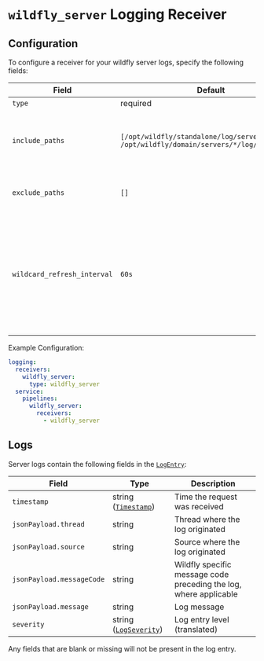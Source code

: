 # `wildfly_server` Logging Receiver

## Configuration

To configure a receiver for your wildfly server logs, specify the following fields:

| Field                 | Default                           | Description |
| ---                   | ---                               | ---         |
| `type`                | required                          | Must be `wildfly_server`. |
| `include_paths`       | `[/opt/wildfly/standalone/log/server.log, /opt/wildfly/domain/servers/*/log/server.log]` | A list of filesystem paths to read by tailing each file. A wild card (`*`) can be used in the paths; for example, `/var/log/wildfly*/*.log`.
| `exclude_paths`       | `[]`                              | A list of filesystem path patterns to exclude from the set matched by `include_paths`.
| `wildcard_refresh_interval` | `60s` | The interval at which wildcard file paths in include_paths are refreshed. Given as a time duration, for example 30s, 2m. This property might be useful under high logging throughputs where log files are rotated faster than the default interval. Must be a multiple of 1s.|

Example Configuration:

```yaml
logging:
  receivers:
    wildfly_server:
      type: wildfly_server
  service:
    pipelines:
      wildfly_server:
        receivers:
          - wildfly_server
```

## Logs

Server logs contain the following fields in the [`LogEntry`](https://cloud.google.com/logging/docs/reference/v2/rest/v2/LogEntry):

| Field | Type | Description |
| ---   | ---- | ----------- |
| `timestamp` | string ([`Timestamp`](https://developers.google.com/protocol-buffers/docs/reference/google.protobuf#google.protobuf.Timestamp)) | Time the request was received |
| `jsonPayload.thread` | string | Thread where the log originated |
| `jsonPayload.source` | string | Source where the log originated |
| `jsonPayload.messageCode` | string | Wildfly specific message code preceding the log, where applicable |
| `jsonPayload.message` | string | Log message |
| `severity` | string ([`LogSeverity`](https://cloud.google.com/logging/docs/reference/v2/rest/v2/LogEntry#LogSeverity)) | Log entry level (translated) |

Any fields that are blank or missing will not be present in the log entry.
